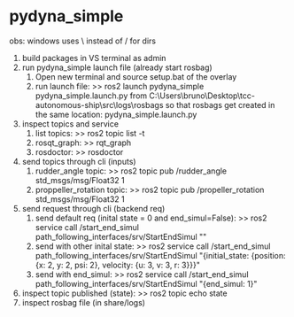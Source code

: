 # pydyna_simple

obs: windows uses \ instead of / for dirs

1. build packages in VS terminal as admin
2. run pydyna_simple launch file (already start rosbag)
    1. Open new terminal and source setup.bat of the overlay
    2. run launch file: >> ros2 launch pydyna_simple pydyna_simple.launch.py 
    from C:\Users\bruno\Desktop\tcc-autonomous-ship\src\logs\rosbags
    so that rosbags get created in the same location: pydyna_simple.launch.py
1. inspect topics and service
    1. list topics: >> ros2 topic list -t
    2. rosqt_graph: >> rqt_graph
    3. rosdoctor: >> rosdoctor
2. send topics through cli (inputs)
    1. rudder_angle topic: >> ros2 topic pub /rudder_angle std_msgs/msg/Float32 1
    2. proppeller_rotation topic: >> ros2 topic pub /propeller_rotation std_msgs/msg/Float32 1
3. send request through cli (backend req)
    1. send default req (inital state = 0 and end_simul=False): >> ros2 service call /start_end_simul path_following_interfaces/srv/StartEndSimul ""
    2. send with other inital state: >> ros2 service call /start_end_simul path_following_interfaces/srv/StartEndSimul "{initial_state: {position: {x: 2, y: 2, psi: 2}, velocity: {u: 3, v: 3, r: 3}}}"
    3. send with end_simul: >> ros2 service call /start_end_simul path_following_interfaces/srv/StartEndSimul "{end_simul: 1}"
4. inspect topic published (state): >> ros2 topic echo state
5. inspect rosbag file (in share/logs)
